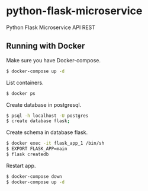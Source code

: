# python-flask-microservice
Python Flask Microservice API REST

## Running with Docker

Make sure you have Docker-compose.

```sh
$ docker-compose up -d
```

List containers.

```sh
$ docker ps
```

Create database in postgresql.

```sh
$ psql -h localhost -U postgres
$ create database flask;
```

Create schema in database flask.

```sh
$ docker exec -it flask_app_1 /bin/sh
$ EXPORT FLASK_APP=main
$ flask createdb
```

Restart app.

```sh
$ docker-compose down
$ docker-compose up -d
```
